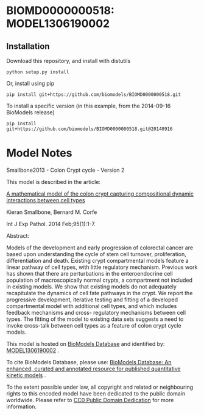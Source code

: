# BIOMD0000000518: MODEL1306190002

## Installation

Download this repository, and install with distutils

`python setup.py install`

Or, install using pip

`pip install git+https://github.com/biomodels/BIOMD0000000518.git`

To install a specific version (in this example, from the 2014-09-16 BioModels release)

`pip install git+https://github.com/biomodels/BIOMD0000000518.git@20140916`


# Model Notes


Smallbone2013 - Colon Crypt cycle - Version 2

This model is described in the article:

[A mathematical model of the colon crypt capturing compositional dynamic
interactions between cell types](http://identifiers.org/pubmed/\[PMID\])

Kieran Smallbone, Bernard M. Corfe

Int J Exp Pathol. 2014 Feb;95(1):1-7.

Abstract:

Models of the development and early progression of colorectal cancer are based
upon understanding the cycle of stem cell turnover, proliferation,
differentiation and death. Existing crypt compartmental models feature a
linear pathway of cell types, with little regulatory mechanism. Previous work
has shown that there are perturbations in the enteroendocrine cell population
of macroscopically normal crypts, a compartment not included in existing
models. We show that existing models do not adequately recapitulate the
dynamics of cell fate pathways in the crypt. We report the progressive
development, iterative testing and fitting of a developed compartmental model
with additional cell types, and which includes feedback mechanisms and cross-
regulatory mechanisms between cell types. The fitting of the model to existing
data sets suggests a need to invoke cross-talk between cell types as a feature
of colon crypt cycle models.

This model is hosted on [BioModels Database](http://www.ebi.ac.uk/biomodels/)
and identified by:
[MODEL1306190002](http://identifiers.org/biomodels.db/MODEL1306190002) .

To cite BioModels Database, please use: [BioModels Database: An enhanced,
curated and annotated resource for published quantitative kinetic
models](http://identifiers.org/pubmed/20587024) .

To the extent possible under law, all copyright and related or neighbouring
rights to this encoded model have been dedicated to the public domain
worldwide. Please refer to [CC0 Public Domain
Dedication](http://creativecommons.org/publicdomain/zero/1.0/) for more
information.



